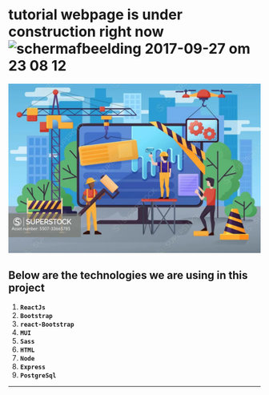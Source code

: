 # tutorial webpage is under construction right now <img width="45" alt="schermafbeelding 2017-09-27 om 23 08 12" src="https://user-images.githubusercontent.com/7254997/30937972-c9632d04-a3d8-11e7-87f3-c44ce2b86d24.png">

<img alt="schermafbeelding 2017-09-27 om 23 08 12" src="5507-33665785.webp">

 <!-- ### We have used all these technologies which are shown below -->

## Below are the technologies we are using in this project

1. **`ReactJs`**
2. **`Bootstrap`**
3. **`react-Bootstrap`**
4. **`MUI`**
5. **`Sass`**
6. **`HTML`**
7. **`Node`**
8. **`Express`**
9. **`PostgreSql`**

---

